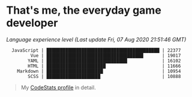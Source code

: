 # That's me, the everyday game developer

<!-- START_SECTION:codestats -->

_Language experience level (Last update Fri, 07 Aug 2020 21:51:46 GMT)_

```text
  JavaScript | ██████████████████████████████████████████ | 22377
         Vue | ████████████████████████████████████       | 19017
        YAML | ██████████████████████████████             | 16102
        HTML | ██████████████████████                     | 11666
    Markdown | █████████████████████                      | 10954
        SCSS | ████████████████████                       | 10888
```

> My [CodeStats profile](https://codestats.net/users/vergissberlin) in detail.

<!-- END_SECTION:codestats -->

